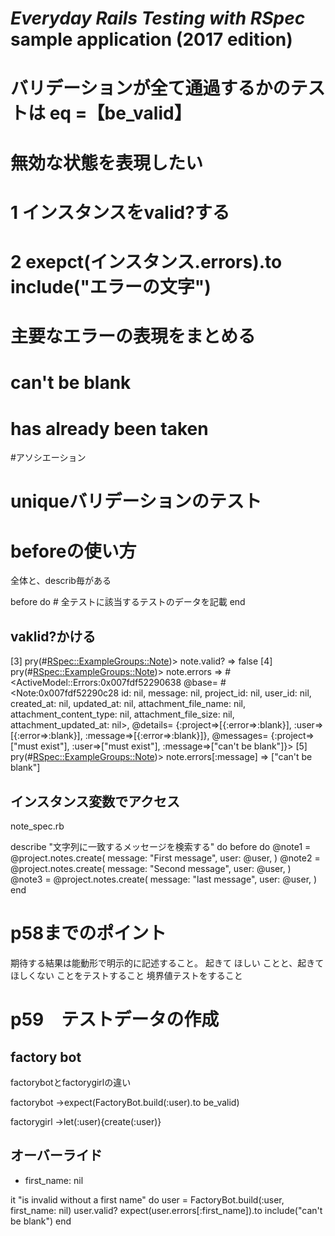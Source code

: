 # *Everyday Rails Testing with RSpec* sample application (2017 edition)



# バリデーションが全て通過するかのテストは eq =【be_valid】

# 無効な状態を表現したい 
# 1 インスタンスをvalid?する
# 2 exepct(インスタンス.errors).to include("エラーの文字") 

# 主要なエラーの表現をまとめる
# can't be blank
# has already been taken


#アソシエーション


#  uniqueバリデーションのテスト


# beforeの使い方

全体と、describ毎がある

before do
    # 全テストに該当するテストのデータを記載
  end


## vaklid?かける

[3] pry(#<RSpec::ExampleGroups::Note>)> note.valid?
=> false
[4] pry(#<RSpec::ExampleGroups::Note>)> note.errors
=> #<ActiveModel::Errors:0x007fdf52290638
 @base=
  #<Note:0x007fdf52290c28
   id: nil,
   message: nil,
   project_id: nil,
   user_id: nil,
   created_at: nil,
   updated_at: nil,
   attachment_file_name: nil,
   attachment_content_type: nil,
   attachment_file_size: nil,
   attachment_updated_at: nil>,
 @details=
  {:project=>[{:error=>:blank}],
   :user=>[{:error=>:blank}],
   :message=>[{:error=>:blank}]},
 @messages=
  {:project=>["must exist"], :user=>["must exist"], :message=>["can't be blank"]}>
[5] pry(#<RSpec::ExampleGroups::Note>)> note.errors[:message]
=> ["can't be blank"]


## インスタンス変数でアクセス


note_spec.rb

describe "文字列に一致するメッセージを検索する" do 
    before do 
      @note1 = @project.notes.create(
        message: "First message",
        user: @user,
      )
      @note2 = @project.notes.create(
        message: "Second message",
        user: @user,
      )
      @note3 = @project.notes.create(
        message: "last message",
        user: @user,
      )
   end


# p58までのポイント

期待する結果は能動形で明示的に記述すること。
起きて ほしい ことと、起きて ほしくない ことをテストすること
境界値テストをすること


# p59　テストデータの作成


## factory bot

factorybotとfactorygirlの違い

factorybot
→expect(FactoryBot.build(:user).to be_valid)

factorygirl
→let(:user){create(:user)}


## オーバーライド


- first_name: nil

it "is invalid without a first name" do
user = FactoryBot.build(:user, first_name: nil)
user.valid?
expect(user.errors[:first_name]).to include("can't be blank")
end